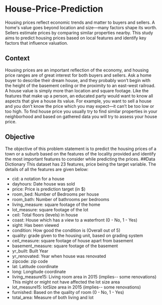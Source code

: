 # House-Price-Prediction
Housing prices reflect economic trends and matter to buyers and sellers. A home's value goes beyond location and size—many factors shape its worth. Sellers estimate prices by comparing similar properties nearby. This study aims to predict housing prices based on local features and identify key factors that influence valuation.
## Context
Housing prices are an important reflection of the economy, and housing price ranges are of great interest for both buyers and sellers. Ask a home buyer to describe their dream house, and they
probably won’t begin with the height of the basement ceiling or the proximity to an east-west railroad. A house value is simply more than location and square footage. Like the features that make
up a person, an educated party would want to know all aspects that give a house its value. For example, you want to sell a house and you don’t know the price which you may expect—it can’t be
too low or too high. To find house price you usually try to find similar properties in your neighborhood and based on gathered data you will try to assess your house price.
## Objective
The objective of this problem statement is to predict the housing prices of a town or a suburb based on the features of the locality provided and identify the most important features to consider while
predicting the prices.
##Data Dictionary
This dataset has 23 features, price being the target variable. The details of all the features are given below:
- cid: a notation for a house
- dayhours: Date house was sold
- price: Price is prediction target (in $)
- room_bed: Number of Bedrooms per house
- room_bath: Number of bathrooms per bedrooms
- living_measure: square footage of the home
- lot_measure: square footage of the lot
- ceil: Total floors (levels) in house
- coast: House which has a view to a waterfront (0 - No, 1 - Yes)
- sight: Has been viewed
- condition: How good the condition is (Overall out of 5)
- quality: grade given to the housing unit, based on grading system
- ceil_measure: square footage of house apart from basement
- basement_measure: square footage of the basement
- yr_built: Built Year
- yr_renovated: Year when house was renovated
- zipcode: zip code
- lat: Latitude coordinate
- long: Longitude coordinate
- living_measure15: Living room area in 2015 (implies-- some renovations) This might or might not have affected the lot size area
- lot_measure15: lotSize area in 2015 (implies-- some renovations)
- furnished: Based on the quality of room (0 - No, 1 - Yes)
- total_area: Measure of both living and lot
